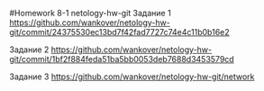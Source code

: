 #Homework 8-1 netology-hw-git
Задание 1
https://github.com/wankover/netology-hw-git/commit/24375530ec13bd7f42fad7727c74e4c11b0b16e2

Задание 2
https://github.com/wankover/netology-hw-git/commit/1bf2f884feda51ba5bb0053deb7688d3453579cd

Задание 3
https://github.com/wankover/netology-hw-git/network